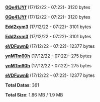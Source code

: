 [**0Qe41JYf**](/data/0Qe41JYf.txt) (17/12/22 - 07:22)- 3120 bytes

[**0Qe41JYf**](/data/0Qe41JYf.txt) (17/12/22 - 07:22)- 3120 bytes

[**Edd2xym3**](/data/Edd2xym3.txt) (17/12/22 - 07:22)- 3101 bytes

[**Edd2xym3**](/data/Edd2xym3.txt) (17/12/22 - 07:22)- 3101 bytes

[**eVDFuwnB**](/data/eVDFuwnB.txt) (17/12/22 - 07:22)- 12377 bytes

[**ynMTm60h**](/data/ynMTm60h.txt) (17/12/22 - 07:22)- 275 bytes

[**ynMTm60h**](/data/ynMTm60h.txt) (17/12/22 - 07:22)- 275 bytes

[**eVDFuwnB**](/data/eVDFuwnB.txt) (17/12/22 - 07:22)- 12377 bytes

**Total Datas**: 361

**Total Size**: 1.86 MB / 1.9 MB